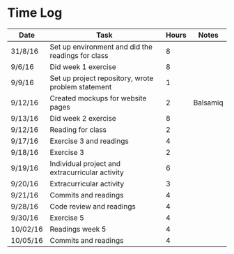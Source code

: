 # Time Log

| Date | Task | Hours | Notes|
|------|------|-------|------|
| 31/8/16| Set up environment and did the readings for class| 8 | |
| 9/6/16| Did week 1 exercise| 8 | |
| 9/9/16| Set up project repository, wrote problem statement| 1 | |
| 9/12/16 | Created mockups for website pages  | 2  |Balsamiq   |
| 9/13/16 | Did week 2 exercise | 8  |   |
| 9/12/16 | Reading for class | 2  |  |
| 9/17/16 | Exercise 3 and readings | 4  |  |
| 9/18/16 | Exercise 3 | 2  |  |
| 9/19/16 | Individual project and extracurricular activity | 6  |  |
| 9/20/16 | Extracurricular activity | 3  |  |
| 9/21/16 | Commits and readings | 4  |  |
| 9/28/16 | Code review and readings | 4  |  |
| 9/30/16 | Exercise 5 | 4  |  |
| 10/02/16 | Readings week 5| 4  |  |
| 10/05/16 | Commits and readings | 4  |  |
